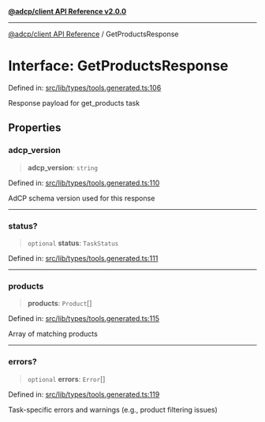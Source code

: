 [**@adcp/client API Reference v2.0.0**](../README.md)

***

[@adcp/client API Reference](../README.md) / GetProductsResponse

# Interface: GetProductsResponse

Defined in: [src/lib/types/tools.generated.ts:106](https://github.com/adcontextprotocol/adcp-client/blob/e8953d756e5ce5fafa76c5e8fa2f0316f0da0998/src/lib/types/tools.generated.ts#L106)

Response payload for get_products task

## Properties

### adcp\_version

> **adcp\_version**: `string`

Defined in: [src/lib/types/tools.generated.ts:110](https://github.com/adcontextprotocol/adcp-client/blob/e8953d756e5ce5fafa76c5e8fa2f0316f0da0998/src/lib/types/tools.generated.ts#L110)

AdCP schema version used for this response

***

### status?

> `optional` **status**: `TaskStatus`

Defined in: [src/lib/types/tools.generated.ts:111](https://github.com/adcontextprotocol/adcp-client/blob/e8953d756e5ce5fafa76c5e8fa2f0316f0da0998/src/lib/types/tools.generated.ts#L111)

***

### products

> **products**: `Product`[]

Defined in: [src/lib/types/tools.generated.ts:115](https://github.com/adcontextprotocol/adcp-client/blob/e8953d756e5ce5fafa76c5e8fa2f0316f0da0998/src/lib/types/tools.generated.ts#L115)

Array of matching products

***

### errors?

> `optional` **errors**: `Error`[]

Defined in: [src/lib/types/tools.generated.ts:119](https://github.com/adcontextprotocol/adcp-client/blob/e8953d756e5ce5fafa76c5e8fa2f0316f0da0998/src/lib/types/tools.generated.ts#L119)

Task-specific errors and warnings (e.g., product filtering issues)
